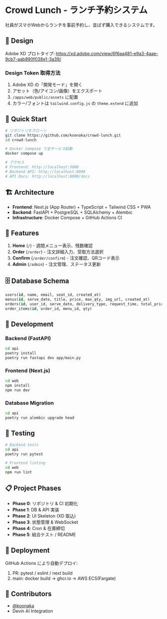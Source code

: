 # Crowd Lunch - ランチ予約システム

社員がスマホWebからランチを事前予約し、並ばず購入できるシステムです。

## 🎨 Design

Adobe XD プロトタイプ: https://xd.adobe.com/view/6f6aa481-e9a3-4aae-9cb7-aab890f038e1-3a39/

### Design Token 取得方法
1. Adobe XD の「開発モード」を開く
2. アセット（色/アイコン/画像）をエクスポート
3. `/apps/web/public/assets` に配置
4. カラー/フォントは `tailwind.config.js` の `theme.extend` に追加

## 🚀 Quick Start

```bash
# リポジトリをクローン
git clone https://github.com/koonaka/crowd-lunch.git
cd crowd-lunch

# Docker Compose で全サービス起動
docker compose up

# アクセス
# Frontend: http://localhost:3000
# Backend API: http://localhost:8000
# API Docs: http://localhost:8000/docs
```

## 🏗️ Architecture

- **Frontend**: Next.js (App Router) + TypeScript + Tailwind CSS + PWA
- **Backend**: FastAPI + PostgreSQL + SQLAlchemy + Alembic
- **Infrastructure**: Docker Compose + GitHub Actions CI

## 📱 Features

1. **Home** (`/`) - 週間メニュー表示、残数確認
2. **Order** (`/order`) - 注文詳細入力、受取方法選択
3. **Confirm** (`/order/confirm`) - 注文確認、QRコード表示
4. **Admin** (`/admin`) - 注文管理、ステータス更新

## 🗄️ Database Schema

```sql
users(id, name, email, seat_id, created_at)
menus(id, serve_date, title, price, max_qty, img_url, created_at)
orders(id, user_id, serve_date, delivery_type, request_time, total_price, status, created_at)
order_items(id, order_id, menu_id, qty)
```

## 🔧 Development

### Backend (FastAPI)

```bash
cd api
poetry install
poetry run fastapi dev app/main.py
```

### Frontend (Next.js)

```bash
cd web
npm install
npm run dev
```

### Database Migration

```bash
cd api
poetry run alembic upgrade head
```

## 🧪 Testing

```bash
# Backend tests
cd api
poetry run pytest

# Frontend linting
cd web
npm run lint
```

## 📋 Project Phases

- **Phase 0**: リポジトリ & CI 初期化
- **Phase 1**: DB & API 実装
- **Phase 2**: UI Skeleton (XD 取込)
- **Phase 3**: 状態管理 & WebSocket
- **Phase 4**: Cron & 在庫締切
- **Phase 5**: 結合テスト / README

## 🚀 Deployment

GitHub Actions により自動デプロイ:
1. PR: pytest / eslint / next build
2. main: docker build → ghcr.io → AWS ECS(Fargate)

## 👥 Contributors

- [@koonaka](https://github.com/koonaka)
- Devin AI Integration

